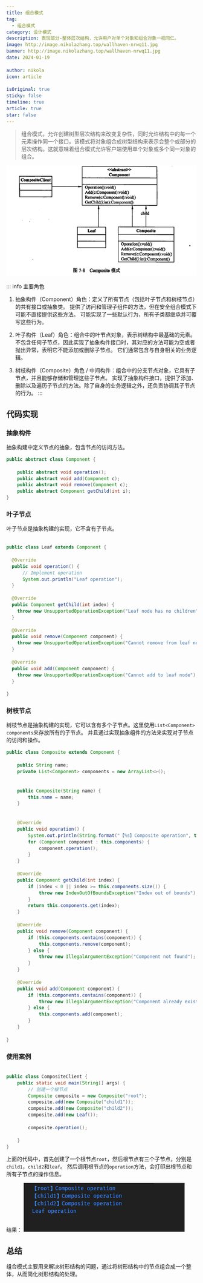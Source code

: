 ```yaml
---
title: 组合模式
tag:
  - 组合模式
category: 设计模式
description: 表现部分-整体层次结构，允许用户对单个对象和组合对象一视同仁。
image: http://image.nikolazhang.top/wallhaven-nrwq11.jpg
banner: http://image.nikolazhang.top/wallhaven-nrwq11.jpg
date: 2024-01-19

author: nikola
icon: article

isOriginal: true
sticky: false
timeline: true
article: true
star: false
---
```


> 组合模式，允许创建树型层次结构来改变复杂性，同时允许结构中的每一个元素操作同一个接口。该模式将对象组合成树型结构来表示会整个或部分的层次结构。这就意味着组合模式允许客户端使用单个对象或多个同一对象的组合。

![20240119142212](https://raw.githubusercontent.com/NikolaZhang/image-blog/main/9-composite/20240119142212.png)

::: info 主要角色

1. 抽象构件（Component）角色：定义了所有节点（包括叶子节点和树枝节点）的共有接口或抽象类。
提供了访问和管理子组件的方法，但在安全组合模式下可能不直接提供这些方法。
可能实现了一些默认行为，所有子类都继承并可覆写这些行为。

2. 叶子构件（Leaf）角色：组合中的叶节点对象，表示树结构中最基础的元素。
不包含任何子节点，因此实现了抽象构件接口时，其对应的方法可能为空或者抛出异常，表明它不能添加或删除子节点。
它们通常包含与自身相关的业务逻辑。

3. 树枝构件（Composite）角色 / 中间构件：组合中的分支节点对象，它具有子节点，并且能够存储和管理这些子节点。
实现了抽象构件接口，提供了添加、删除以及遍历子节点的方法。除了自身的业务逻辑之外，还负责协调其子节点的行为。
:::

## 代码实现

### 抽象构件

抽象构建中定义节点的抽象，包含节点的访问方法。

```java
public abstract class Component {
    
    public abstract void operation();
    public abstract void add(Component c);
    public abstract void remove(Component c);
    public abstract Component getChild(int i);
}
```

### 叶子节点

叶子节点是抽象构建的实现，它不含有子节点。

```java

public class Leaf extends Component {

  @Override
  public void operation() {
      // Implement operation
      System.out.println("Leaf operation");
  }

  @Override
  public Component getChild(int index) {
    throw new UnsupportedOperationException("Leaf node has no children"); 
  }

  @Override
  public void remove(Component component) {
    throw new UnsupportedOperationException("Cannot remove from leaf node");
  }

  @Override
  public void add(Component component) {
    throw new UnsupportedOperationException("Cannot add to leaf node");
  }

}
```

### 树枝节点

树枝节点是抽象构建的实现，它可以含有多个子节点。这里使用`List<Component> components`来存放所有的子节点。
并且通过实现抽象组件的方法来实现对子节点的访问和操作。

```java
public class Composite extends Component {

    public String name;
    private List<Component> components = new ArrayList<>();


    public Composite(String name) {
        this.name = name;
    }


    @Override
    public void operation() {
        System.out.println(String.format("【%s】Composite operation", this.name));
        for (Component component : this.components) {
            component.operation();
        }
    }

    @Override
    public Component getChild(int index) {
        if (index < 0 || index >= this.components.size()) {
            throw new IndexOutOfBoundsException("Index out of bounds");
        }
        return this.components.get(index);
    }

    @Override
    public void remove(Component component) {
        if (this.components.contains(component)) {
            this.components.remove(component);
        } else {
            throw new IllegalArgumentException("Component not found");
        }
    }

    @Override
    public void add(Component component) {
        if (this.components.contains(component)) {
            throw new IllegalArgumentException("Component already exists");
        } else {
            this.components.add(component);
        }
    }

}

```

### 使用案例

```java

public class CompositeClient {
    public static void main(String[] args) {
        // 创建一个根节点
        Composite composite = new Composite("root");
        composite.add(new Composite("child1"));
        composite.add(new Composite("child2"));
        composite.add(new Leaf());

        composite.operation();

    }
}
```

上面的代码中，首先创建了一个根节点`root`，然后根节点有三个子节点，分别是`child1`，`child2`和`leaf`。
然后调用根节点的`operation`方法，会打印出根节点和所有子节点的操作信息。

结果：
![20240119163135](https://raw.githubusercontent.com/NikolaZhang/image-blog/main/9-composite/20240119163135.png)

## 总结

组合模式主要用来解决树形结构的问题，通过将树形结构中的节点组合成一个整体，从而简化树形结构的处理。
